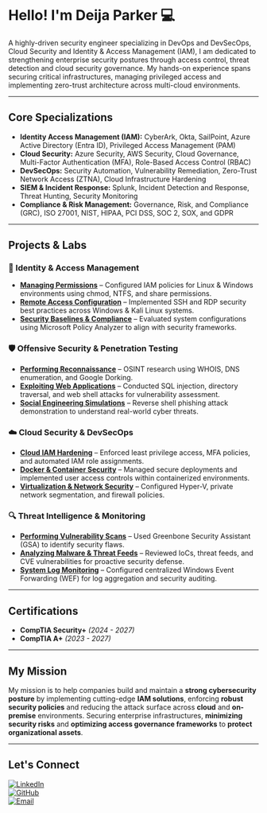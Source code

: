 # Hello! I'm Deija Parker 💻


A highly-driven security engineer specializing in DevOps and DevSecOps, Cloud Security and Identity & Access Management (IAM), I am dedicated to strengthening enterprise security postures through access control, threat detection and cloud security governance. My hands-on experience spans securing critical infrastructures, managing privileged access and implementing zero-trust architecture across multi-cloud environments.

---

## Core Specializations

- **Identity Access Management (IAM):** CyberArk, Okta, SailPoint, Azure Active Directory (Entra ID), Privileged Access Management (PAM)
- **Cloud Security:** Azure Security, AWS Security, Cloud Governance, Multi-Factor Authentication (MFA), Role-Based Access Control (RBAC)
- **DevSecOps:** Security Automation, Vulnerability Remediation, Zero-Trust Network Access (ZTNA), Cloud Infrastructure Hardening
- **SIEM & Incident Response:** Splunk, Incident Detection and Response, Threat Hunting, Security Monitoring
- **Compliance & Risk Management:** Governance, Risk, and Compliance (GRC), ISO 27001, NIST, HIPAA, PCI DSS, SOC 2, SOX, and GDPR

---

## Projects & Labs

### **🔐 Identity & Access Management**
- **[Managing Permissions](#)** – Configured IAM policies for Linux & Windows environments using chmod, NTFS, and share permissions.
- **[Remote Access Configuration](#)** – Implemented SSH and RDP security best practices across Windows & Kali Linux systems.
- **[Security Baselines & Compliance](#)** – Evaluated system configurations using Microsoft Policy Analyzer to align with security frameworks.

### **🛡️ Offensive Security & Penetration Testing**
- **[Performing Reconnaissance](#)** – OSINT research using WHOIS, DNS enumeration, and Google Dorking.
- **[Exploiting Web Applications](#)** – Conducted SQL injection, directory traversal, and web shell attacks for vulnerability assessment.
- **[Social Engineering Simulations](#)** – Reverse shell phishing attack demonstration to understand real-world cyber threats.

### **☁️ Cloud Security & DevSecOps**
- **[Cloud IAM Hardening](#)** – Enforced least privilege access, MFA policies, and automated IAM role assignments.
- **[Docker & Container Security](#)** – Managed secure deployments and implemented user access controls within containerized environments.
- **[Virtualization & Network Security](#)** – Configured Hyper-V, private network segmentation, and firewall policies.

### **🔍 Threat Intelligence & Monitoring**
- **[Performing Vulnerability Scans](#)** – Used Greenbone Security Assistant (GSA) to identify security flaws.
- **[Analyzing Malware & Threat Feeds](#)** – Reviewed IoCs, threat feeds, and CVE vulnerabilities for proactive security defense.
- **[System Log Monitoring](#)** – Configured centralized Windows Event Forwarding (WEF) for log aggregation and security auditing.

---

## Certifications

- **CompTIA Security+** *(2024 - 2027)*
- **CompTIA A+** *(2023 - 2027)*

---

## My Mission

My mission is to help companies build and maintain a **strong cybersecurity posture** by implementing cutting-edge **IAM solutions**, enforcing **robust security policies** and reducing the attack surface across **cloud** and **on-premise** environments. Securing enterprise infrastructures, **minimizing security risks** and **optimizing access governance frameworks** to **protect organizational assets**.

---

## Let's Connect

[![LinkedIn](https://img.shields.io/badge/LinkedIn-Connect-blue)](https://linkedin.com/in/deijaparker-connect)  
[![GitHub](https://img.shields.io/badge/GitHub-Follow-black)](https://github.com/deijaparker)  
[![Email](https://img.shields.io/badge/Email-Contact-lightgrey)](mailto:deijaparker@outlook.com)  
